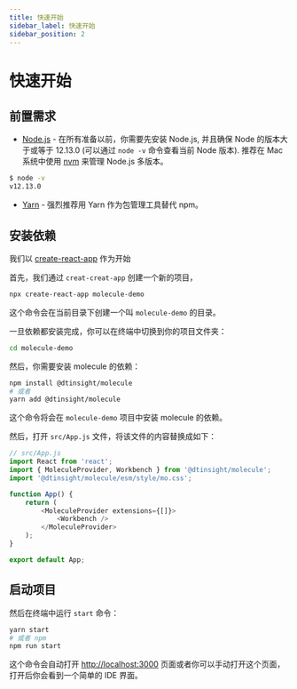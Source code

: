 ```yaml
---
title: 快速开始
sidebar_label: 快速开始
sidebar_position: 2
---
```


# 快速开始

## 前置需求

-   [Node.js](https://nodejs.org/en/) - 在所有准备以前，你需要先安装 Node.js, 并且确保 Node 的版本大于或等于 12.13.0 (可以通过 `node -v` 命令查看当前 Node 版本). 推荐在 Mac 系统中使用 [nvm](https://github.com/nvm-sh/nvm) 来管理 Node.js 多版本。

```bash
$ node -v
v12.13.0
```

-   [Yarn](https://yarnpkg.com/en/) - 强烈推荐用 Yarn 作为包管理工具替代 npm。

## 安装依赖

我们以 [create-react-app](https://github.com/facebook/create-react-app) 作为开始

首先，我们通过 `creat-creat-app` 创建一个新的项目，

```bash
npx create-react-app molecule-demo
```

这个命令会在当前目录下创建一个叫 `molecule-demo` 的目录。

一旦依赖都安装完成，你可以在终端中切换到你的项目文件夹：

```bash
cd molecule-demo
```

然后，你需要安装 molecule 的依赖：

```bash
npm install @dtinsight/molecule
# 或者
yarn add @dtinsight/molecule
```

这个命令将会在 `molecule-demo` 项目中安装 molecule 的依赖。

然后，打开 `src/App.js` 文件，将该文件的内容替换成如下：

```js
// src/App.js
import React from 'react';
import { MoleculeProvider, Workbench } from '@dtinsight/molecule';
import '@dtinsight/molecule/esm/style/mo.css';

function App() {
    return (
        <MoleculeProvider extensions={[]}>
            <Workbench />
        </MoleculeProvider>
    );
}

export default App;
```

## 启动项目

然后在终端中运行 `start` 命令：

```bash
yarn start
# 或者 npm
npm run start
```

这个命令会自动打开 [http://localhost:3000](http://localhost:3000) 页面或者你可以手动打开这个页面，打开后你会看到一个简单的 IDE 界面。
